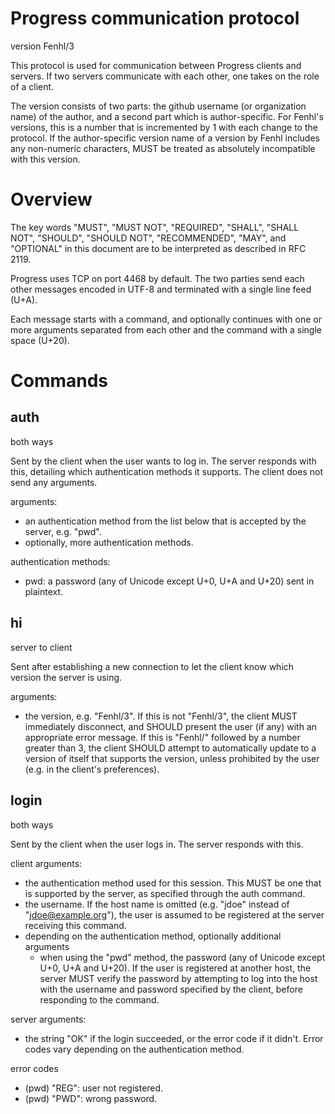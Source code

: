 Progress communication protocol
===============================

version Fenhl/3

This protocol is used for communication between Progress clients and servers. If two servers communicate with each other, one takes on the role of a client.

The version consists of two parts: the github username (or organization name) of the author, and a second part which is author-specific. For Fenhl's versions, this is a number that is incremented by 1 with each change to the protocol. If the author-specific version name of a version by Fenhl includes any non-numeric characters, MUST be treated as absolutely incompatible with this version.

Overview
========

The key words "MUST", "MUST NOT", "REQUIRED", "SHALL", "SHALL NOT", "SHOULD", "SHOULD NOT", "RECOMMENDED",  "MAY", and "OPTIONAL" in this document are to be interpreted as described in RFC 2119.

Progress uses TCP on port 4468 by default. The two parties send each other messages encoded in UTF-8 and terminated with a single line feed (U+A).

Each message starts with a command, and optionally continues with one or more arguments separated from each other and the command with a single space (U+20).

Commands
========

auth
----

both ways

Sent by the client when the user wants to log in. The server responds with this, detailing which authentication methods it supports. The client does not send any arguments.

arguments:

*   an authentication method from the list below that is accepted by the server,
    e.g. "pwd".
*   optionally, more authentication methods.

authentication methods:

*   pwd: a password (any of Unicode except U+0, U+A and U+20) sent in plaintext.

hi
--

server to client

Sent after establishing a new connection to let the client know which version the server is using.

arguments:

*   the version, e.g. "Fenhl/3". If this is not "Fenhl/3", the client MUST
    immediately disconnect, and SHOULD present the user (if any) with an
    appropriate error message. If this is "Fenhl/" followed by a number greater
    than 3, the client SHOULD attempt to automatically update to a version of
    itself that supports the version, unless prohibited by the user (e.g. in the
    client's preferences).

login
-----

both ways

Sent by the client when the user logs in. The server responds with this.

client arguments:

*   the authentication method used for this session. This MUST be one that is
    supported by the server, as specified through the auth command.
*   the username. If the host name is omitted (e.g. "jdoe" instead of
    "jdoe@example.org"), the user is assumed to be registered at the server
    receiving this command.
*   depending on the authentication method, optionally additional arguments
    *   when using the "pwd" method, the password (any of Unicode except U+0,
        U+A and U+20). If the user is registered at another host, the server
        MUST verify the password by attempting to log into the host with the
        username and password specified by the client, before responding to the
        command.

server arguments:

*   the string "OK" if the login succeeded, or the error code if it didn't.
    Error codes vary depending on the authentication method.

error codes

*   (pwd) "REG": user not registered.
*   (pwd) "PWD": wrong password.
